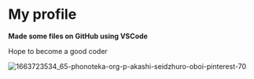 # My profile

**Made some files on GitHub using VSCode**

Hope to become a good coder

![1663723534_65-phonoteka-org-p-akashi-seidzhuro-oboi-pinterest-70](https://user-images.githubusercontent.com/129805102/231132651-a76687eb-e520-45a6-bb38-9ad465b95e0b.jpg)